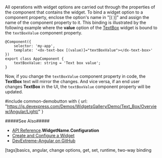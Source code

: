 All operations with widget options are carried out through the properties of the component that contains the widget. To bind a widget option to a component property, enclose the option's name in "[( )]" and assign the name of the component property to it. This binding is illustrated by the following example where the **value** option of the [TextBox](/concepts/05%20Widgets/TextBox/00%20Overview.md '/Documentation/Guide/Widgets/TextBox/Overview/') widget is bound to the `textBoxValue` component property.

    @Component({
        selector: 'my-app',
        template: '<dx-text-box [(value)]="textBoxValue"></dx-text-box>'
    })
    export class AppComponent {
        textBoxValue: string = 'Text box value';
    }

Now, if you change the `textBoxValue` component property in code, the **TextBox** text will mirror the changes. And vice versa, if an end user changes **TextBox** in the UI, the `textBoxValue` component property will be updated.

#include common-demobutton with {
    url: "https://js.devexpress.com/Demos/WidgetsGallery/Demo/Text_Box/Overview/Angular/Light/"
}

#####See Also#####
- [API Reference](/Documentation/ApiReference/).**WidgetName**.**Configuration**
- [Create and Configure a Widget](/concepts/00%20Getting%20Started/15%20Widget%20Basics%20-%20Angular/01%20Create%20and%20Configure%20a%20Widget.md '/Documentation/Guide/Getting_Started/Widget_Basics_-_Angular/Create_and_Configure_a_Widget/')
- [DevExtreme-Angular on GitHub](https://github.com/DevExpress/devextreme-angular)

[tags]basics, angular, change options, get, set, runtime, two-way binding
